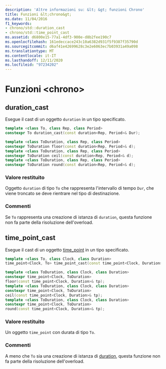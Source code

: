 ```yaml
---
description: 'Altre informazioni su: &lt; &gt; funzioni Chrono'
title: Funzioni &lt;chrono&gt;
ms.date: 11/04/2016
f1_keywords:
- chrono/std::duration_cast
- chrono/std::time_point_cast
ms.assetid: d6800e15-77a1-4df3-900e-d8b2fee190c7
ms.openlocfilehash: 161edeccace243c10a6382d931f5f9387f35790d
ms.sourcegitcommit: d6af41e42699628c3e2e6063ec7b03931a49a098
ms.translationtype: MT
ms.contentlocale: it-IT
ms.lasthandoff: 12/11/2020
ms.locfileid: "97234202"
---
```

# <a name="ltchronogt-functions"></a>Funzioni &lt;chrono&gt;

## <a name="duration_cast"></a><a name="duration_cast"></a> duration_cast

Esegue il cast di un oggetto `duration` in un tipo specificato.

```cpp
template <class To, class Rep, class Period>
constexpr To duration_cast(const duration<Rep, Period>& Dur);

template <class ToDuration, class Rep, class Period>
constexpr ToDuration floor(const duration<Rep, Period>& d);
template <class ToDuration, class Rep, class Period>
constexpr ToDuration ceil(const duration<Rep, Period>& d);
template <class ToDuration, class Rep, class Period>
constexpr ToDuration round(const duration<Rep, Period>& d);
```

### <a name="return-value"></a>Valore restituito

Oggetto `duration` di tipo `To` che rappresenta l'intervallo di tempo `Dur`, che viene troncato se deve rientrare nel tipo di destinazione.

### <a name="remarks"></a>Commenti

Se `To` rappresenta una creazione di istanza di `duration`, questa funzione non fa parte della risoluzione dell'overload.

## <a name="time_point_cast"></a><a name="time_point_cast"></a> time_point_cast

Esegue il cast di un oggetto [time_point](../standard-library/time-point-class.md) in un tipo specificato.

```cpp
template <class To, class Clock, class Duration>
time_point<Clock, To> time_point_cast(const time_point<Clock, Duration>& Tp);

template <class ToDuration, class Clock, class Duration>
constexpr time_point<Clock, ToDuration>
floor(const time_point<Clock, Duration>& tp);
template <class ToDuration, class Clock, class Duration>
constexpr time_point<Clock, ToDuration>
ceil(const time_point<Clock, Duration>& tp);
template <class ToDuration, class Clock, class Duration>
constexpr time_point<Clock, ToDuration>
round(const time_point<Clock, Duration>& tp);
```

### <a name="return-value"></a>Valore restituito

Un oggetto `time_point` con durata di tipo `To`.

### <a name="remarks"></a>Commenti

A meno che `To` sia una creazione di istanza di [duration](../standard-library/duration-class.md), questa funzione non fa parte della risoluzione dell'overload.
